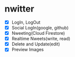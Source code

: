 # nwitter

- [x] LogIn, LogOut
- [x] Social LogIn(google, github)
- [x] Nweeting(Cloud Firestore)
- [x] Realtime Nweets(write, read)
- [x] Delete and Update(edit)
- [x] Preview Images